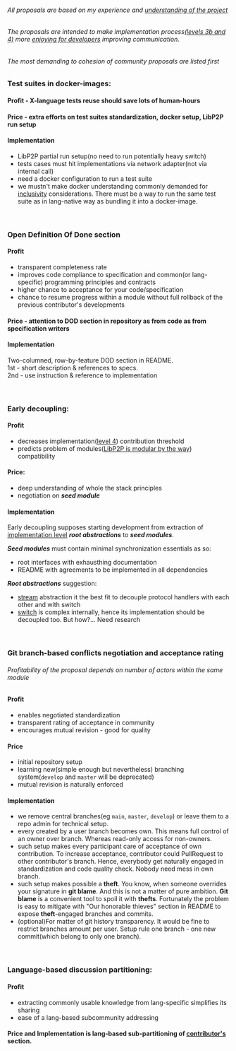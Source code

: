 ###### All proposals are based on my experience and [understanding of the project](./understanding-of-project.md)
###### The proposals are intended to make implementation process[(levels 3b and 4)](./understanding-of-project.md#structure-of-common-knowledge) more [enjoying for developers](./understanding-of-project.md#motivation-of-a-contributor-or-what-wedevelopers-could-want) improving communication. 
###### The most demanding to cohesion of community proposals are listed first
### Test suites in docker-images:
#### Profit - X-language tests reuse should save lots of human-hours
#### Price - extra efforts on test suites standardization, docker setup, LibP2P run setup
#### Implementation
- LibP2P partial run setup(no need to run potentially heavy switch)
- tests cases must hit implementations via network adapter(not via internal call)
- need a docker configuration to run a test suite
- we mustn't make docker understanding commonly demanded for [inclusivity](./understanding-of-project.md#inclusivity) considerations. There must be a way to run the same test suite as in lang-native way as bundling it into a docker-image.
</br></br></br>
### Open Definition Of Done section
#### Profit
- transparent completeness rate
- improves code compliance to specification and common(or lang-specific) programming principles and contracts
- higher chance to acceptance for your code/specification
- chance to resume progress within a module without full rollback of the previous contributor's developments
#### Price - attention to DOD section in repository as from code as from specification writers
#### Implementation
Two-columned, row-by-feature DOD section in README. </br>
1st - short description & references to specs. </br>
2nd - use instruction & reference to implementation
</br></br></br>
### Early decoupling:
#### Profit
- decreases implementation([level 4](./understanding-of-project.md#structure-of-common-knowledge)) contribution threshold
- predicts problem of modules([LibP2P is modular by the way](https://docs.libp2p.io/)) compatibility
#### Price:
- deep understanding of whole the stack principles
- negotiation on **_seed module_** 
#### Implementation
Early decoupling supposes starting development from extraction of [implementation level](./understanding-of-project.md#structure-of-common-knowledge) **_root abstractions_** to **_seed modules_**. 

**_Seed modules_** must contain minimal synchronization essentials as so: 
- root interfaces with exhausthing documentation
- README with agreements to be implemented in all dependencies

_**Root abstractions**_ suggestion:
- [stream](https://docs.libp2p.io/concepts/fundamentals/protocols/#binary-streams) abstraction it the best fit to decouple protocol handlers with each other and with switch
- [switch](https://docs.libp2p.io/concepts/multiplex/switch/) is complex internally, hence its implementation should be decoupled too. But how?... Need research
</br></br></br>
### Git branch-based conflicts negotiation and acceptance rating
###### Profitability of the proposal depends on number of actors within the same module
#### Profit
- enables negotiated standardization
- transparent rating of acceptance in community
- encourages mutual revision - good for quality
#### Price
- initial repository setup 
- learning new(simple enough but nevertheless) branching system(`develop` and `master` will be deprecated)
- mutual revision is naturally enforced
#### Implementation
- we remove central branches(eg `main`, `master`, `develop`) or leave them to a repo admin for technical setup. 
- every created by a user branch becomes own. This means full control of an owner over branch. Whereas read-only access for non-owners.
- such setup makes every participant care of acceptance of own contribution. To increase acceptance, contributor could PullRequest to other contributor's branch. Hence, everybody get naturally engaged in standardization and code quality check. Nobody need mess in own branch.
- such setup makes possible a **theft**. You know, when someone overrides your signature in **git blame**. And this is not a matter of pure ambition. **Git blame** is a convenient tool to spoil it with **thefts**. Fortunately the problem is easy to mitigate with "Our honorable thieves" section in README to expose **theft**-engaged branches and commits.
- (optional)For matter of git history transparency. It would be fine to restrict branches amount per user. Setup rule one branch - one new commit(which belong to only one branch). 
</br></br></br>
### Language-based discussion partitioning: 
#### Profit 
- extracting commonly usable knowledge from lang-specific simplifies its sharing
- ease of a lang-based subcommunity addressing
#### Price and Implementation is lang-based sub-partitioning of [contributor's](https://discuss.libp2p.io/c/contributors/6) section. 
